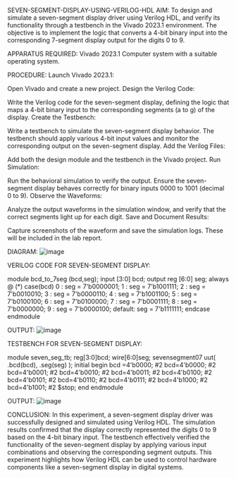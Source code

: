 SEVEN-SEGMENT-DISPLAY-USING-VERILOG-HDL
AIM:
To design and simulate a seven-segment display driver using Verilog HDL, and verify its functionality through a testbench in the Vivado 2023.1 environment. The objective is to implement the logic that converts a 4-bit binary input into the corresponding 7-segment display output for the digits 0 to 9.

APPARATUS REQUIRED:
Vivado 2023.1 Computer system with a suitable operating system.

PROCEDURE:
Launch Vivado 2023.1:

Open Vivado and create a new project. Design the Verilog Code:

Write the Verilog code for the seven-segment display, defining the logic that maps a 4-bit binary input to the corresponding segments (a to g) of the display. Create the Testbench:

Write a testbench to simulate the seven-segment display behavior. The testbench should apply various 4-bit input values and monitor the corresponding output on the seven-segment display. Add the Verilog Files:

Add both the design module and the testbench in the Vivado project. Run Simulation:

Run the behavioral simulation to verify the output. Ensure the seven-segment display behaves correctly for binary inputs 0000 to 1001 (decimal 0 to 9). Observe the Waveforms:

Analyze the output waveforms in the simulation window, and verify that the correct segments light up for each digit. Save and Document Results:

Capture screenshots of the waveform and save the simulation logs. These will be included in the lab report.

DIAGRAM:
![image](https://github.com/user-attachments/assets/d7ecb419-906e-4e3b-9b82-f86ced4f364a)


VERILOG CODE FOR SEVEN-SEGMENT DISPLAY:

module bcd_to_7seg (bcd,seg);
input [3:0] bcd;
output reg [6:0] seg;
always @ (*)
case(bcd)
0 : seg = 7'b0000001; 
1 : seg = 7'b1001111; 
2 : seg = 7'b0010010; 
3 : seg = 7'b0000110; 
4 : seg = 7'b1001100; 
5 : seg = 7'b0100100; 
6 : seg = 7'b0100000; 
7 : seg = 7'b0001111; 
8 : seg = 7'b0000000; 
9 : seg = 7'b0000100; 
default: seg = 7'b1111111; 
endcase
endmodule

OUTPUT:
![image](https://github.com/user-attachments/assets/63820192-89e2-4e6f-aaea-f9fdd84cfaf9)

TESTBENCH FOR SEVEN-SEGMENT DISPLAY:

module seven_seg_tb;
reg[3:0]bcd;
wire[6:0]seg;
sevensegment07 uut(
.bcd(bcd),
.seg(seg)
);
initial begin
bcd =4'b0000;
#2 bcd=4'b0000;
#2 bcd=4'b0001;
#2 bcd=4'b0010;
#2 bcd=4'b0011;
#2 bcd=4'b0100;
#2 bcd=4'b0101;
#2 bcd=4'b0110;
#2 bcd=4'b0111;
#2 bcd=4'b1000;
#2 bcd=4'b1001;
#2 $stop;
end
endmodule

OUTPUT:
![image](https://github.com/user-attachments/assets/125c758e-cb3c-4a5f-8623-d860c5c048a4)


CONCLUSION:
In this experiment, a seven-segment display driver was successfully designed and simulated using Verilog HDL. The simulation results confirmed that the display correctly represented the digits 0 to 9 based on the 4-bit binary input. The testbench effectively verified the functionality of the seven-segment display by applying various input combinations and observing the corresponding segment outputs. This experiment highlights how Verilog HDL can be used to control hardware components like a seven-segment display in digital systems.
